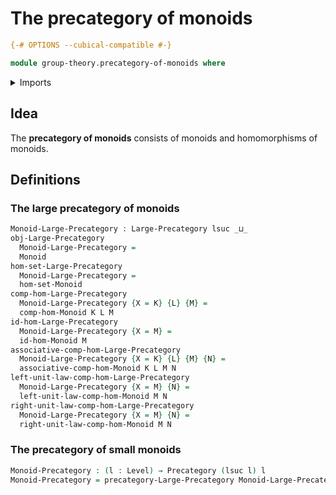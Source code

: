 # The precategory of monoids

```agda
{-# OPTIONS --cubical-compatible #-}

module group-theory.precategory-of-monoids where
```

<details><summary>Imports</summary>

```agda
open import category-theory.large-precategories
open import category-theory.precategories

open import foundation.universe-levels

open import group-theory.homomorphisms-monoids
open import group-theory.monoids
```

</details>

## Idea

The **precategory of monoids** consists of monoids and homomorphisms of monoids.

## Definitions

### The large precategory of monoids

```agda
Monoid-Large-Precategory : Large-Precategory lsuc _⊔_
obj-Large-Precategory
  Monoid-Large-Precategory =
  Monoid
hom-set-Large-Precategory
  Monoid-Large-Precategory =
  hom-set-Monoid
comp-hom-Large-Precategory
  Monoid-Large-Precategory {X = K} {L} {M} =
  comp-hom-Monoid K L M
id-hom-Large-Precategory
  Monoid-Large-Precategory {X = M} =
  id-hom-Monoid M
associative-comp-hom-Large-Precategory
  Monoid-Large-Precategory {X = K} {L} {M} {N} =
  associative-comp-hom-Monoid K L M N
left-unit-law-comp-hom-Large-Precategory
  Monoid-Large-Precategory {X = M} {N} =
  left-unit-law-comp-hom-Monoid M N
right-unit-law-comp-hom-Large-Precategory
  Monoid-Large-Precategory {X = M} {N} =
  right-unit-law-comp-hom-Monoid M N
```

### The precategory of small monoids

```agda
Monoid-Precategory : (l : Level) → Precategory (lsuc l) l
Monoid-Precategory = precategory-Large-Precategory Monoid-Large-Precategory
```
